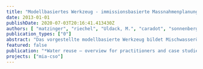 ```yaml
---
title: "Modellbasiertes Werkzeug - immissionsbasierte Massnahmenplanung im Berliner Mischwassersystem"
date: 2013-01-01
publishDate: 2020-07-03T20:16:41.413430Z
authors: [ "matzinger", "riechel", "Uldack, M.", "caradot", "sonnenberg", "rouault", "Pawlowsky-Reusing, E.", "Heinzmann, B.", "von Seggern, D." ]
publication_types: ["0"]
abstract: "Das vorgestellte modellbasierte Werkzeug bildet Mischwasserüberläufe aus dem Berliner Mischkanalsystem und deren kurzfristige Auswirkungen im Gewässer ab. Es soll für die Massnahmenplanung und die Berechnung von Zukunftsszenarien verwendet werden. Das Werkzeug zeigt eine gute Übereinstimmung mit Messungen bezüglich des Verlaufes der Sauerstoffkonzentration im Gewässer und des Auftretens kritischer Bedingungen für die Fischfauna."
featured: false
publication: "*Water reuse – overview for practitioners and case studies -DWA-Tagung zum Thema „Water Reuse“*"
projects: ["mia-cso"]
---
```


